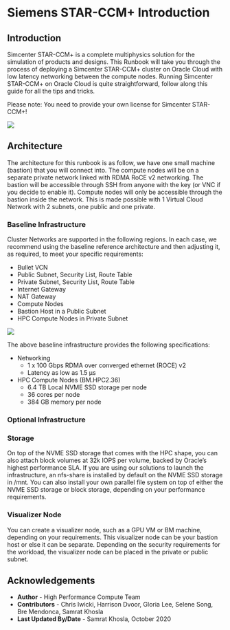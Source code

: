# Siemens STAR-CCM+ Introduction

## Introduction 

Simcenter STAR-CCM+ is a complete multiphysics solution for the simulation of products and designs. This Runbook will take you through the process of deploying a Simcenter STAR-CCM+ cluster on Oracle Cloud with low latency networking between the compute nodes. Running Simcenter STAR-CCM+ on Oracle Cloud is quite straightforward, follow along this guide for all the tips and tricks.

Please note: You need to provide your own license for Simcenter STAR-CCM+!

![](images/simulation.png " ")

## Architecture

The architecture for this runbook is as follow, we have one small machine (bastion) that you will connect into. The compute nodes will be on a separate private network linked with RDMA RoCE v2 networking. The bastion will be accessible through SSH from anyone with the key (or VNC if you decide to enable it). Compute nodes will only be accessible through the bastion inside the network. This is made possible with 1 Virtual Cloud Network with 2 subnets, one public and one private.

### **Baseline Infrastructure**

Cluster Networks are supported in the following regions. In each case, we recommend using the baseline reference architecture and then adjusting it, as required, to meet your specific requirements:

* Bullet VCN
* Public Subnet, Security List, Route Table
* Private Subnet, Security List, Route Table
* Internet Gateway
* NAT Gateway
* Compute Nodes
* Bastion Host in a Public Subnet
* HPC Compute Nodes in Private Subnet

![](images/architecture.png " ")

The above baseline infrastructure provides the following specifications:
* Networking
    * 1 x 100 Gbps RDMA over converged ethernet (ROCE) v2
    * Latency as low as 1.5 µs
* HPC Compute Nodes (BM.HPC2.36)
    * 6.4 TB Local NVME SSD storage per node
    * 36 cores per node
    * 384 GB memory per node

### **Optional Infrastructure**

### Storage

On top of the NVME SSD storage that comes with the HPC shape, you can also attach block volumes at 32k IOPS per volume, backed by Oracle’s highest performance SLA. If you are using our solutions to launch the infrastructure, an nfs-share is installed by default on the NVME SSD storage in /mnt. You can also install your own parallel file system on top of either the NVME SSD storage or block storage, depending on your performance requirements.

### Visualizer Node

You can create a visualizer node, such as a GPU VM or BM machine, depending on your requirements. This visualizer node can be your bastion host or else it can be separate. Depending on the security requirements for the workload, the visualizer node can be placed in the private or public subnet.

## Acknowledgements
* **Author** - High Performance Compute Team
* **Contributors** -  Chris Iwicki, Harrison Dvoor, Gloria Lee, Selene Song, Bre Mendonca, Samrat Khosla
* **Last Updated By/Date** - Samrat Khosla, October 2020


